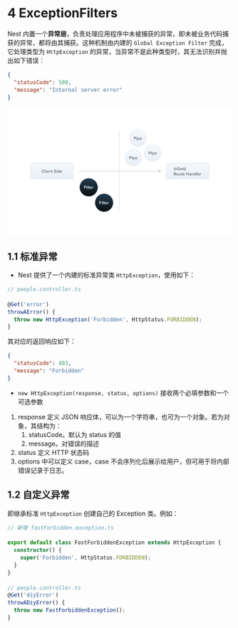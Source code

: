 # 4 ExceptionFilters

Nest 内置一个**异常层**，负责处理应用程序中未被捕获的异常，即未被业务代码捕获的异常，都将由其捕获。这种机制由内建的 `Global Exception Filter` 完成，它处理类型为 `HttpException` 的异常，当异常不是此种类型时，其无法识别并抛出如下错误：

```json
{
  "statusCode": 500,
  "message": "Internal server error"
}
```

<img alt="" src="./assets/Filters.png" />

## 1.1 标准异常

- Nest 提供了一个内建的标准异常类 `HttpException`，使用如下：

```ts
// people.controller.ts

@Get('error')
throwAError() {
  throw new HttpException('Forbidden', HttpStatus.FORBIDDEN);
}
```

其对应的返回响应如下：

```json
{
  "statusCode": 403,
  "message": "Forbidden"
}
```

+  `new HttpException(response, status, options)` 接收两个必填参数和一个可选参数
  1. response 定义 JSON 响应体，可以为一个字符串，也可为一个对象。若为对象，其结构为：
     1. statusCode。默认为 status 的值
     2. message。对错误的描述
  2. status 定义 HTTP 状态码
  3. options 中可以定义 case，case 不会序列化后展示给用户，但可用于将内部错误记录于日志。

## 1.2 自定义异常

即继承标准 `HttpException` 创建自己的 Exception 类。例如：

```ts 
// 新增 fastForbidden.exception.ts

export default class FastForbiddenException extends HttpException {
  constructor() {
    super('Forbidden', HttpStatus.FORBIDDEN);
  }
}

// people.controller.ts
@Get('diyError')
throwADiyError() {
  throw new FastForbiddenException();
}
```
















